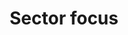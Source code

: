---
title: 'Sector focus'
field: 'is.focus.sectors'
slug: 'global-sector-focus'
description: 'Sectors that the resource covers'
comment: 'select from control list'
required: False
vocabulary: 'global-sector-focus.txt'
module: 'Scope'
cluster: 'Global'
policy: 'Controlled value. Multi select from control list.'
---